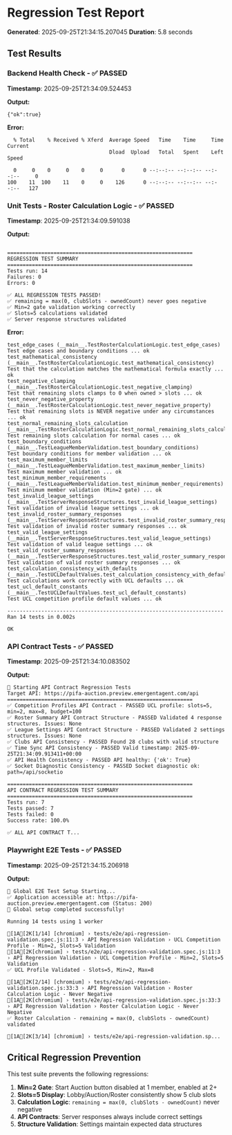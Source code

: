 # Regression Test Report

**Generated**: 2025-09-25T21:34:15.207045
**Duration**: 5.8 seconds

## Test Results

### Backend Health Check - ✅ PASSED
**Timestamp**: 2025-09-25T21:34:09.524453

**Output:**
```
{"ok":true}
```

**Error:**
```
  % Total    % Received % Xferd  Average Speed   Time    Time     Time  Current
                                 Dload  Upload   Total   Spent    Left  Speed

  0     0    0     0    0     0      0      0 --:--:-- --:--:-- --:--:--     0
100    11  100    11    0     0    126      0 --:--:-- --:--:-- --:--:--   127

```

### Unit Tests - Roster Calculation Logic - ✅ PASSED
**Timestamp**: 2025-09-25T21:34:09.591038

**Output:**
```

============================================================
REGRESSION TEST SUMMARY
============================================================
Tests run: 14
Failures: 0
Errors: 0

✅ ALL REGRESSION TESTS PASSED!
✅ remaining = max(0, clubSlots - ownedCount) never goes negative
✅ Min=2 gate validation working correctly
✅ Slots=5 calculations validated
✅ Server response structures validated

```

**Error:**
```
test_edge_cases (__main__.TestRosterCalculationLogic.test_edge_cases)
Test edge cases and boundary conditions ... ok
test_mathematical_consistency (__main__.TestRosterCalculationLogic.test_mathematical_consistency)
Test that the calculation matches the mathematical formula exactly ... ok
test_negative_clamping (__main__.TestRosterCalculationLogic.test_negative_clamping)
Test that remaining slots clamps to 0 when owned > slots ... ok
test_never_negative_property (__main__.TestRosterCalculationLogic.test_never_negative_property)
Test that remaining slots is NEVER negative under any circumstances ... ok
test_normal_remaining_slots_calculation (__main__.TestRosterCalculationLogic.test_normal_remaining_slots_calculation)
Test remaining slots calculation for normal cases ... ok
test_boundary_conditions (__main__.TestLeagueMemberValidation.test_boundary_conditions)
Test boundary conditions for member validation ... ok
test_maximum_member_limits (__main__.TestLeagueMemberValidation.test_maximum_member_limits)
Test maximum member validation ... ok
test_minimum_member_requirements (__main__.TestLeagueMemberValidation.test_minimum_member_requirements)
Test minimum member validation (Min=2 gate) ... ok
test_invalid_league_settings (__main__.TestServerResponseStructures.test_invalid_league_settings)
Test validation of invalid league settings ... ok
test_invalid_roster_summary_responses (__main__.TestServerResponseStructures.test_invalid_roster_summary_responses)
Test validation of invalid roster summary responses ... ok
test_valid_league_settings (__main__.TestServerResponseStructures.test_valid_league_settings)
Test validation of valid league settings ... ok
test_valid_roster_summary_responses (__main__.TestServerResponseStructures.test_valid_roster_summary_responses)
Test validation of valid roster summary responses ... ok
test_calculation_consistency_with_defaults (__main__.TestUCLDefaultValues.test_calculation_consistency_with_defaults)
Test calculations work correctly with UCL defaults ... ok
test_ucl_default_constants (__main__.TestUCLDefaultValues.test_ucl_default_constants)
Test UCL competition profile default values ... ok

----------------------------------------------------------------------
Ran 14 tests in 0.002s

OK

```

### API Contract Tests - ✅ PASSED
**Timestamp**: 2025-09-25T21:34:10.083502

**Output:**
```
🧪 Starting API Contract Regression Tests
Target API: https://pifa-auction.preview.emergentagent.com/api
============================================================
✅ Competition Profiles API Contract - PASSED UCL profile: slots=5, min=2, max=8, budget=100
✅ Roster Summary API Contract Structure - PASSED Validated 4 response structures. Issues: None
✅ League Settings API Contract Structure - PASSED Validated 2 settings structures. Issues: None
✅ Clubs API Consistency - PASSED Found 28 clubs with valid structure
✅ Time Sync API Consistency - PASSED Valid timestamp: 2025-09-25T21:34:09.913411+00:00
✅ API Health Consistency - PASSED API healthy: {'ok': True}
✅ Socket Diagnostic Consistency - PASSED Socket diagnostic ok: path=/api/socketio

============================================================
API CONTRACT REGRESSION TEST SUMMARY
============================================================
Tests run: 7
Tests passed: 7
Tests failed: 0
Success rate: 100.0%

✅ ALL API CONTRACT T...

```

### Playwright E2E Tests - ✅ PASSED
**Timestamp**: 2025-09-25T21:34:15.206918

**Output:**
```
🚀 Global E2E Test Setup Starting...
✅ Application accessible at: https://pifa-auction.preview.emergentagent.com (Status: 200)
🎉 Global setup completed successfully!

Running 14 tests using 1 worker

[1A[2K[1/14] [chromium] › tests/e2e/api-regression-validation.spec.js:11:3 › API Regression Validation › UCL Competition Profile - Min=2, Slots=5 Validation
[1A[2K[chromium] › tests/e2e/api-regression-validation.spec.js:11:3 › API Regression Validation › UCL Competition Profile - Min=2, Slots=5 Validation
✅ UCL Profile Validated - Slots=5, Min=2, Max=8

[1A[2K[2/14] [chromium] › tests/e2e/api-regression-validation.spec.js:33:3 › API Regression Validation › Roster Calculation Logic - Never Negative
[1A[2K[chromium] › tests/e2e/api-regression-validation.spec.js:33:3 › API Regression Validation › Roster Calculation Logic - Never Negative
✅ Roster Calculation - remaining = max(0, clubSlots - ownedCount) validated

[1A[2K[3/14] [chromium] › tests/e2e/api-regression-validation.sp...

```

## Critical Regression Prevention

This test suite prevents the following regressions:

1. **Min=2 Gate**: Start Auction button disabled at 1 member, enabled at 2+
2. **Slots=5 Display**: Lobby/Auction/Roster consistently show 5 club slots
3. **Calculation Logic**: `remaining = max(0, clubSlots - ownedCount)` never negative
4. **API Contracts**: Server responses always include correct settings
5. **Structure Validation**: Settings maintain expected data structures

